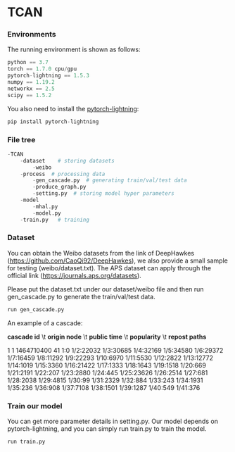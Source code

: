 # TCAN

### Environments

The running environment is shown as follows:

```python
python == 3.7
torch == 1.7.0 cpu/gpu
pytorch-lightning == 1.5.3
numpy == 1.19.2
networkx == 2.5
scipy == 1.5.2
```

You also need to install the [pytorch-lightning](https://www.pytorchlightning.ai/):

```python
pip install pytorch-lightning
```

### File tree

```python
-TCAN
    -dataset    # storing datasets
        -weibo
    -process  # processing data
        -gen_cascade.py  # generating train/val/test data
        -produce_graph.py  
        -setting.py  # storing model hyper parameters
    -model
        -mhal.py
        -model.py
    -train.py   # training
```



### Dataset

You can obtain the Weibo datasets from the link of DeepHawkes (https://github.com/CaoQi92/DeepHawkes), we also provide a small sample for testing (weibo/dataset.txt). The APS dataset can apply through the official link (https://journals.aps.org/datasets).

Please put the dataset.txt under our dataset/weibo file and then run gen_cascade.py to generate the train/val/test data.

```python
run gen_cascade.py
```

An example of a cascade: 

**cascade id** \t **origin node** \t **public time** \t **popularity** \t **repost paths**

1	1	1464710400	41	1:0 1/2:22032 1/3:30685 1/4:32169 1/5:34580 1/6:29372 1/7:16459 1/8:11292 1/9:22293 1/10:6970 1/11:5530 1/12:2822 1/13:12772 1/14:1019 1/15:3360 1/16:21422 1/17:1333 1/18:1643 1/19:1518 1/20:669 1/21:2191 1/22:207 1/23:2880 1/24:445 1/25:23626 1/26:2514 1/27:681 1/28:2038 1/29:4815 1/30:99 1/31:2329 1/32:884 1/33:243 1/34:1931 1/35:236 1/36:908 1/37:7108 1/38:1501 1/39:1287 1/40:549 1/41:376

### Train our model

You can get more parameter details in setting.py. Our model depends on pytorch-lightning, and you can simply run train.py to train the model.

```python
run train.py
```

